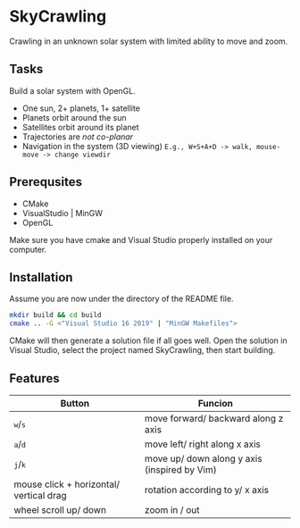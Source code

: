 # SkyCrawling

Crawling in an unknown solar system with limited ability to move and zoom.

## Tasks

Build a solar system with OpenGL.

* One sun, 2+ planets, 1+ satellite
* Planets orbit around the sun
* Satellites orbit around its planet
* Trajectories are *not co-planar*
*  Navigation in the system (3D viewing)
`E.g., W+S+A+D -> walk, mouse-move -> change viewdir`

## Prerequsites

* CMake
* VisualStudio | MinGW
* OpenGL

Make sure you have cmake and Visual Studio properly installed on your computer.

## Installation

Assume you are now under the directory of the README file. 

```bash
mkdir build && cd build
cmake .. -G <"Visual Studio 16 2019" | "MinGW Makefiles">
```

CMake will then generate a solution file if all goes well.
Open the solution in Visual Studio, select the project named SkyCrawling, then start building. 

## Features

| Button                                  | Funcion                                      |
| --------------------------------------- | -------------------------------------------- |
| <kbd>w</kbd>/<kbd>s</kbd>               | move forward/ backward along z axis          |
| <kbd>a</kbd>/<kbd>d</kbd>               | move left/ right along x axis                |
| <kbd>j</kbd>/<kbd>k</kbd>               | move up/ down along y axis (inspired by Vim) |
| mouse click + horizontal/ vertical drag | rotation according to y/ x axis              |
| wheel scroll up/ down                   | zoom in / out                                |
